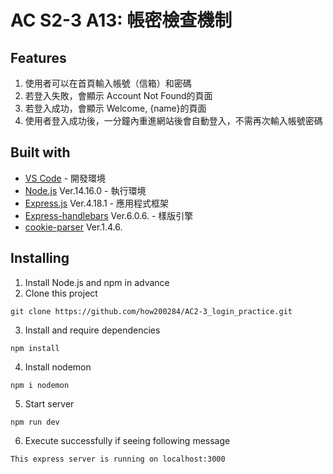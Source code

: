 # AC S2-3 A13: 帳密檢查機制

## Features
1. 使用者可以在首頁輸入帳號（信箱）和密碼
2. 若登入失敗，會顯示 Account Not Found的頁面
3. 若登入成功，會顯示 Welcome, {name}的頁面
4. 使用者登入成功後，一分鐘內重進網站後會自動登入，不需再次輸入帳號密碼

## Built with
* [VS Code](https://code.visualstudio.com/) - 開發環境
* [Node.js](https://nodejs.org/en/) Ver.14.16.0 - 執行環境
* [Express.js](https://www.npmjs.com/package/express) Ver.4.18.1 - 應用程式框架
* [Express-handlebars](https://www.npmjs.com/package/express-handlebars) Ver.6.0.6. - 樣版引擎
* [cookie-parser](https://www.npmjs.com/package/cookie-parser) Ver.1.4.6.

## Installing
1. Install Node.js and npm in advance
2. Clone this project
```
git clone https://github.com/how200284/AC2-3_login_practice.git
```
3. Install and require dependencies
```
npm install
```
4. Install nodemon
```
npm i nodemon
```
5. Start server
```
npm run dev
```
6. Execute successfully if seeing following message
```
This express server is running on localhost:3000
```
